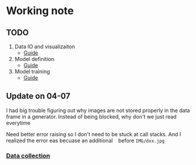 # Working note

## TODO
1. Data IO and visualizaiton
    - [Guide](https://classroom.udacity.com/nanodegrees/nd013/parts/edf28735-efc1-4b99-8fbb-ba9c432239c8/modules/6b6c37bc-13a5-47c7-88ed-eb1fce9789a0/lessons/3fc8dd70-23b3-4f49-86eb-a8707f71f8dd/concepts/4b26b52d-8eed-4b04-91a6-f1d421bb04f1)
2. Model definition
    - [Guide](https://classroom.udacity.com/nanodegrees/nd013/parts/edf28735-efc1-4b99-8fbb-ba9c432239c8/modules/6b6c37bc-13a5-47c7-88ed-eb1fce9789a0/lessons/3fc8dd70-23b3-4f49-86eb-a8707f71f8dd/concepts/b6356fc5-5191-40ae-a2d9-3c8d2c2b37bb)
3. Model training
    - [Guide](https://classroom.udacity.com/nanodegrees/nd013/parts/edf28735-efc1-4b99-8fbb-ba9c432239c8/modules/6b6c37bc-13a5-47c7-88ed-eb1fce9789a0/lessons/3fc8dd70-23b3-4f49-86eb-a8707f71f8dd/concepts/bcab9479-40c8-4218-abd0-1de35032f15f)
    
    
    
## Update on 04-07
I had big trouble figuring out why images are not stored properly in the data frame in a generator.
Instead of being blocked, why don't we just read everytime

Need better error raising so I don't need to be stuck at call stacks.
And I realized the error eas becuase an additional ` ` before `IMG/dxx.jpg`


### [Data collection](https://classroom.udacity.com/nanodegrees/nd013/parts/edf28735-efc1-4b99-8fbb-ba9c432239c8/modules/6b6c37bc-13a5-47c7-88ed-eb1fce9789a0/lessons/3fc8dd70-23b3-4f49-86eb-a8707f71f8dd/concepts/b0034fd8-66a9-42b0-bbeb-26604b948817)
